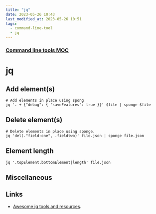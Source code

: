 ```yaml
---
title: "jq"
date: 2023-05-26 10:43
last_modified_at: 2023-05-26 10:51
tags:
  - command-line-tool
  - jq
---
```


### [Command line tools MOC](Command%20line%20tools%20MOC.md)

# jq

## Add element(s)

```shell
# Add elements in place using spong
jq '. + {"debug": { "saveFeatures": true }}' $file | sponge $file
```

## Delete element(s)

```shell
# Delete elements in place using sponge.
jq 'del(."field-one", .fieldtwo)' file.json | sponge file.json
```

## Element length

```shell
jq '.topElement.bottomElement|length' file.json
```

## Miscellaneous

## Links

* [Awesome jq tools and resources](https://github.com/fiatjaf/awesome-jq).
